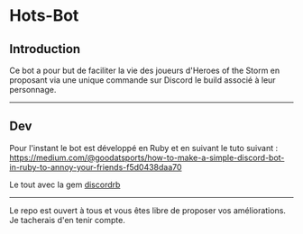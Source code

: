 # Hots-Bot

## Introduction

Ce bot a pour but de faciliter la vie des joueurs d'Heroes of the Storm en proposant via une unique commande sur Discord le build associé à leur personnage.
____
## Dev

Pour l'instant le bot est développé en Ruby et en suivant le tuto suivant :
https://medium.com/@goodatsports/how-to-make-a-simple-discord-bot-in-ruby-to-annoy-your-friends-f5d0438daa70

Le tout avec la gem [discordrb](https://github.com/meew0/discordrb)

____
Le repo est ouvert à tous et vous êtes libre de proposer vos améliorations. Je tacherais d'en tenir compte.
